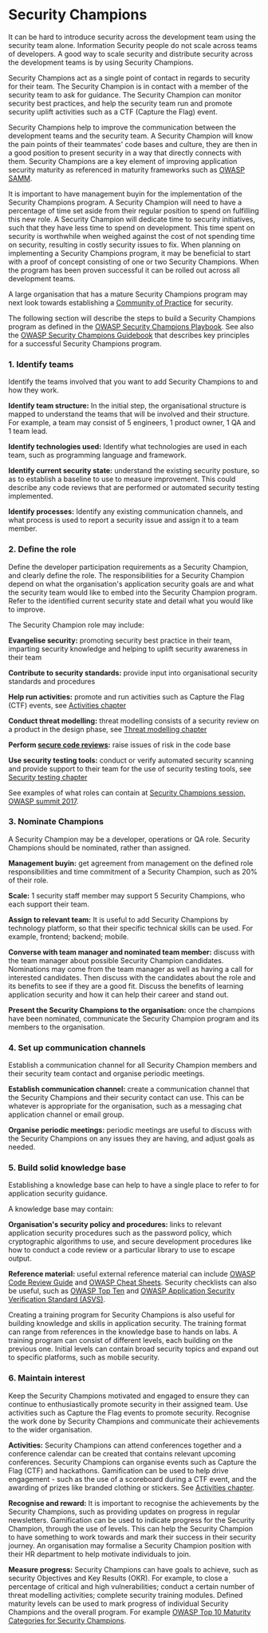 # Security Champions

It can be hard to introduce security across the development team using
the security team alone. Information Security people do not scale across
teams of developers. A good way to scale security and distribute
security across the development teams is by using Security Champions.

Security Champions act as a single point of contact in regards to
security for their team. The Security Champion is in contact with a
member of the security team to ask for guidance. The Security Champion
can monitor security best practices, and help the security team run and
promote security uplift activities such as a CTF (Capture the Flag)
event.

Security Champions help to improve the communication between the
development teams and the security team. A Security Champion will know
the pain points of their teammates\' code bases and culture, they are
then in a good position to present security in a way that directly
connects with them. Security Champions are a key element of improving
application security maturity as referenced in maturity frameworks such
as [OWASP SAMM](https://owaspsamm.org/model/governance/education-and-guidance/stream-b/).

It is important to have management buyin for the implementation of the
Security Champions program. A Security Champion will need to have a
percentage of time set aside from their regular position to spend on
fulfilling this new role. A Security Champion will dedicate time to
security initiatives, such that they have less time to spend on
development. This time spent on security is worthwhile when weighed
against the cost of not spending time on security, resulting in costly
security issues to fix. When planning on implementing a Security
Champions program, it may be beneficial to start with a proof of concept
consisting of one or two Security Champions. When the program has been
proven successful it can be rolled out across all development teams.

A large organisation that has a mature Security Champions program may
next look towards establishing a [Community of
Practice](https://www.mitre.org/publications/systems-engineering-guide/enterprise-engineering/enterprise-governance/communities-of-interest-andor-community-of-practice)
for security.

The following section will describe the steps to build a Security
Champions program as defined in the [OWASP Security Champions Playbook](https://github.com/c0rdis/security-champions-playbook). See also the [OWASP Security Champions Guidebook](https://owasp.org/www-project-security-champions-guidebook)
that describes key principles for a successful Security Champions
program.

### 1. Identify teams

Identify the teams involved that you want to add Security Champions to
and how they work.

**Identify team structure:** In the initial step, the organisational
structure is mapped to understand the teams that will be involved
and their structure. For example, a team may consist of 5 engineers,
1 product owner, 1 QA and 1 team lead.

**Identify technologies used:** Identify what technologies are used in
each team, such as programming language and framework.

**Identify current security state:** understand the existing security
posture, so as to establish a baseline to use to measure
improvement. This could describe any code reviews that are performed
or automated security testing implemented.

**Identify processes:** Identify any existing communication channels,
and what process is used to report a security issue and assign it to
a team member.

### 2. Define the role

Define the developer participation requirements as a Security Champion,
and clearly define the role. The responsibilities for a Security
Champion depend on what the organisation\'s application security goals
are and what the security team would like to embed into the Security
Champion program. Refer to the identified current security state and
detail what you would like to improve.

The Security Champion role may include:

**Evangelise security:** promoting security best practice in their team,
imparting security knowledge and helping to uplift security awareness
in their team

**Contribute to security standards:** provide input into organisational
security standards and procedures

**Help run activities:** promote and run activities such as Capture the
Flag (CTF) events, see [Activities chapter](#activities)

**Conduct threat modelling:** threat modelling consists of a security
review on a product in the design phase, see [Threat modelling
chapter](#threat-modelling)

**Perform [secure code
reviews](https://owasp.org/www-project-code-review-guide/):** raise
issues of risk in the code base

**Use security testing tools:** conduct or verify automated security
scanning and provide support to their team for the use of security
testing tools, see [Security testing chapter](#security-testing)

See examples of what roles can contain at [Security Champions session,
OWASP summit
2017](https://github.com/OWASP/owasp-summit-2017/blob/master/Outcomes/Security-Champions/Security-Champions.md).

### 3. Nominate Champions

A Security Champion may be a developer, operations or QA role. Security
Champions should be nominated, rather than assigned.

**Management buyin:** get agreement from management on the defined role
responsibilities and time commitment of a Security Champion, such as
20% of their role.

**Scale:** 1 security staff member may support 5 Security Champions, who
each support their team.

**Assign to relevant team:** It is useful to add Security Champions by
technology platform, so that their specific technical skills can be
used. For example, frontend; backend; mobile.

**Converse with team manager and nominated team member:** discuss with
the team manager about possible Security Champion candidates.
Nominations may come from the team manager as well as having a call
for interested candidates. Then discuss with the candidates about
the role and its benefits to see if they are a good fit. Discuss the
benefits of learning application security and how it can help their
career and stand out.

**Present the Security Champions to the organisation:** once the
champions have been nominated, communicate the Security Champion
program and its members to the organisation.

### 4. Set up communication channels

Establish a communication channel for all Security Champion members and
their security team contact and organise periodic meetings.

**Establish communication channel:** create a communication channel that
the Security Champions and their security contact can use. This can
be whatever is appropriate for the organisation, such as a messaging
chat application channel or email group.

**Organise periodic meetings:** periodic meetings are useful to discuss
with the Security Champions on any issues they are having, and
adjust goals as needed.

### 5. Build solid knowledge base

Establishing a knowledge base can help to have a single place to refer
to for application security guidance.

A knowledge base may contain:

**Organisation\'s security policy and procedures:** links to relevant
    application security procedures such as the password policy, which
    cryptographic algorithms to use, and secure development procedures
    like how to conduct a code review or a particular library to use to
    escape output.

**Reference material:** useful external reference material can include [OWASP Code Review
    Guide](https://owasp.org/www-project-code-review-guide/) and [OWASP Cheat Sheets](https://owasp.org/www-project-cheat-sheets/).
    Security checklists can also be useful, such as [OWASP Top
    Ten](https://owasp.org/www-project-top-ten/) and [OWASP
    Application Security Verification Standard
    (ASVS)](https://owasp.org/www-project-application-security-verification-standard/).

Creating a training program for Security Champions is also useful for
building knowledge and skills in application security. The training
format can range from references in the knowledge base to hands on labs.
A training program can consist of different levels, each building on the
previous one. Initial levels can contain broad security topics and
expand out to specific platforms, such as mobile security.

### 6. Maintain interest

Keep the Security Champions motivated and engaged to ensure they can
continue to enthusiastically promote security in their assigned team.
Use activities such as Capture the Flag events to promote security.
Recognise the work done by Security Champions and communicate their
achievements to the wider organisation.

**Activities:** Security Champions can attend conferences together and a
conference calendar can be created that contains relevant upcoming
conferences. Security Champions can organise events such as Capture
the Flag (CTF) and hackathons. Gamification can be used to help
drive engagement - such as the use of a scoreboard during a CTF
event, and the awarding of prizes like branded clothing or stickers.
See [Activities chapter](#activities).

**Recognise and reward:** It is important to recognise the achievements
by the Security Champions, such as providing updates on progress in
regular newsletters. Gamification can be used to indicate progress
for the Security Champion, through the use of levels. This can help
the Security Champion to have something to work towards and mark
their success in their security journey. An organisation may
formalise a Security Champion position with their HR department to
help motivate individuals to join.

**Measure progress:** Security Champions can have goals to achieve, such
as security Objectives and Key Results (OKR). For example, to close
a percentage of critical and high vulnerabilities; conduct a certain
number of threat modelling activities; complete security training
modules. Defined maturity levels can be used to mark progress of
individual Security Champions and the overall program. For example 
[OWASP Top 10 Maturity Categories for Security
Champions](https://github.com/cvlucian/owasp_top_10_maturity_categories_for_security_champions).